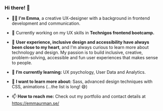 ### Hi there! 👋

-  👩‍💻 **I'm Emma**, a creative UX-designer with a background in frontend development and communication.

- 🚀 Currently working on my UX skills in **Technigos frontend bootcamp.** 

- 💛 **User experience, inclusive design and accessibility have always been close to my heart**, and I'm always curious to learn more about technology and design. My passion is to build inclusive, creative, problem-solving, accessible and fun user experiences that makes sense to people.

- 🌱 **I’m currently learning:** UX psychology, User Data and Analytics.

- 💭 **I want to learn more about:** Sass, advanced design techniques with CSS, animations (...the list is long! 😅)

- 📫 **How to reach me:** Check out my portfolio and contact details at https://emmaurman.se/
